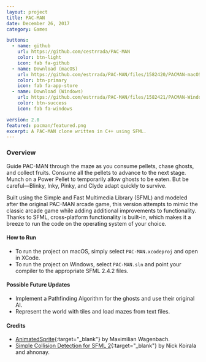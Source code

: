 ```yaml
---
layout: project
title: PAC-MAN
date: December 26, 2017
category: Games

buttons:
  - name: github
    url: https://github.com/cestrrada/PAC-MAN
    color: btn-light
    icon: fab fa-github
  - name: Download (macOS)
    url: https://github.com/estrrada/PAC-MAN/files/1582420/PACMAN-macOS.zip
    color: btn-primary
    icon: fab fa-app-store
  - name: Download (Windows)
    url: https://github.com/estrrada/PAC-MAN/files/1582421/PACMAN-Windows.zip
    color: btn-success
    icon: fab fa-windows

version: 2.0
featured: pacman/featured.png
excerpt: A PAC-MAN clone written in C++ using SFML.
---
```


### Overview

Guide PAC-MAN through the maze as you consume pellets, chase ghosts, and collect fruits. Consume all the pellets to advance to the next stage. Munch on a Power Pellet to temporarily allow ghosts to be eaten. But be careful—Blinky, Inky, Pinky, and Clyde adapt quickly to survive.

Built using the Simple and Fast Multimedia Library (SFML) and modeled after the original PAC-MAN arcade game, this version attempts to mimic the classic arcade game while adding additional improvements to functionality. Thanks to SFML, cross-platform functionality is built-in, which makes it a breeze to run the code on the operating system of your choice.

#### How to Run
- To run the project on macOS, simply select `PAC-MAN.xcodeproj` and open in XCode.
- To run the project on Windows, select `PAC-MAN.sln` and point your compiler to the appropriate SFML 2.4.2 files.

#### Possible Future Updates
- Implement a Pathfinding Algorithm for the ghosts and use their original AI.
- Represent the world with tiles and load mazes from text files.

#### Credits
- [AnimatedSprite](https://github.com/SFML/SFML/wiki/Source:-AnimatedSprite){:target="_blank"} by Maximilian Wagenbach.
- [Simple Collision Detection for SFML 2](https://github.com/SFML/SFML/wiki/Source:-Simple-Collision-Detection-for-SFML-2){:target="_blank"} by Nick Koirala and ahnonay.